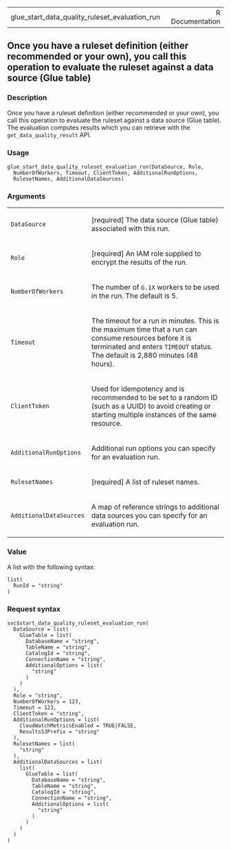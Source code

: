 <table style="width: 100%;">
<tbody>
<tr class="odd">
<td>glue_start_data_quality_ruleset_evaluation_run</td>
<td style="text-align: right;">R Documentation</td>
</tr>
</tbody>
</table>

## Once you have a ruleset definition (either recommended or your own), you call this operation to evaluate the ruleset against a data source (Glue table)

### Description

Once you have a ruleset definition (either recommended or your own), you
call this operation to evaluate the ruleset against a data source (Glue
table). The evaluation computes results which you can retrieve with the
`get_data_quality_result` API.

### Usage

    glue_start_data_quality_ruleset_evaluation_run(DataSource, Role,
      NumberOfWorkers, Timeout, ClientToken, AdditionalRunOptions,
      RulesetNames, AdditionalDataSources)

### Arguments

<table>
<colgroup>
<col style="width: 35%" />
<col style="width: 65%" />
</colgroup>
<tbody>
<tr class="odd">
<td><code
id="glue_start_data_quality_ruleset_evaluation_run_:_DataSource">DataSource</code></td>
<td><p>[required] The data source (Glue table) associated with this
run.</p></td>
</tr>
<tr class="even">
<td><code
id="glue_start_data_quality_ruleset_evaluation_run_:_Role">Role</code></td>
<td><p>[required] An IAM role supplied to encrypt the results of the
run.</p></td>
</tr>
<tr class="odd">
<td><code
id="glue_start_data_quality_ruleset_evaluation_run_:_NumberOfWorkers">NumberOfWorkers</code></td>
<td><p>The number of <code>G.1X</code> workers to be used in the run.
The default is 5.</p></td>
</tr>
<tr class="even">
<td><code
id="glue_start_data_quality_ruleset_evaluation_run_:_Timeout">Timeout</code></td>
<td><p>The timeout for a run in minutes. This is the maximum time that a
run can consume resources before it is terminated and enters
<code>TIMEOUT</code> status. The default is 2,880 minutes (48
hours).</p></td>
</tr>
<tr class="odd">
<td><code
id="glue_start_data_quality_ruleset_evaluation_run_:_ClientToken">ClientToken</code></td>
<td><p>Used for idempotency and is recommended to be set to a random ID
(such as a UUID) to avoid creating or starting multiple instances of the
same resource.</p></td>
</tr>
<tr class="even">
<td><code
id="glue_start_data_quality_ruleset_evaluation_run_:_AdditionalRunOptions">AdditionalRunOptions</code></td>
<td><p>Additional run options you can specify for an evaluation
run.</p></td>
</tr>
<tr class="odd">
<td><code
id="glue_start_data_quality_ruleset_evaluation_run_:_RulesetNames">RulesetNames</code></td>
<td><p>[required] A list of ruleset names.</p></td>
</tr>
<tr class="even">
<td><code
id="glue_start_data_quality_ruleset_evaluation_run_:_AdditionalDataSources">AdditionalDataSources</code></td>
<td><p>A map of reference strings to additional data sources you can
specify for an evaluation run.</p></td>
</tr>
</tbody>
</table>

### Value

A list with the following syntax:

    list(
      RunId = "string"
    )

### Request syntax

    svc$start_data_quality_ruleset_evaluation_run(
      DataSource = list(
        GlueTable = list(
          DatabaseName = "string",
          TableName = "string",
          CatalogId = "string",
          ConnectionName = "string",
          AdditionalOptions = list(
            "string"
          )
        )
      ),
      Role = "string",
      NumberOfWorkers = 123,
      Timeout = 123,
      ClientToken = "string",
      AdditionalRunOptions = list(
        CloudWatchMetricsEnabled = TRUE|FALSE,
        ResultsS3Prefix = "string"
      ),
      RulesetNames = list(
        "string"
      ),
      AdditionalDataSources = list(
        list(
          GlueTable = list(
            DatabaseName = "string",
            TableName = "string",
            CatalogId = "string",
            ConnectionName = "string",
            AdditionalOptions = list(
              "string"
            )
          )
        )
      )
    )
